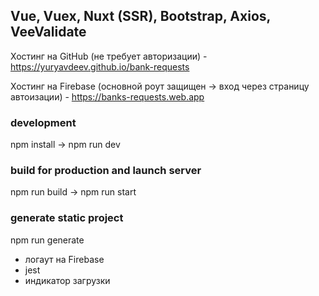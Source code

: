 ## Vue, Vuex, Nuxt (SSR), Bootstrap, Axios, VeeValidate

Хостинг на GitHub (не требует авторизации) - https://yuryavdeev.github.io/bank-requests

Хостинг на Firebase (основной роут защищен -> вход через страницу автоизации) - https://banks-requests.web.app

### development
npm install -> npm run dev

### build for production and launch server
npm run build -> npm run start

### generate static project
npm run generate    

     
- логаут на Firebase      
- jest
- индикатор загрузки
